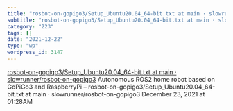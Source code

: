 ```yaml
---
title: "rosbot-on-gopigo3/Setup_Ubuntu20.04_64-bit.txt at main · slowrunner/rosbot-on-gopigo3"
subtitle: "rosbot-on-gopigo3/Setup_Ubuntu20.04_64-bit.txt at main · slowrunner/rosbot-on-gopigo3"
category: "223"
tags: []
date: "2021-12-22"
type: "wp"
wordpress_id: 3147
---
```

[ rosbot-on-gopigo3/Setup_Ubuntu20.04_64-bit.txt at main · slowrunner/rosbot-on-gopigo3](https://github.com/slowrunner/rosbot-on-gopigo3/blob/main/configs/Setup_Ubuntu20.04_64-bit.txt)
 Autonomous ROS2 home robot based on GoPiGo3 and RaspberryPi – rosbot-on-gopigo3/Setup_Ubuntu20.04_64-bit.txt at main · slowrunner/rosbot-on-gopigo3
December 23, 2021 at 01:28AM